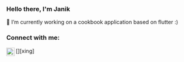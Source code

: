 ### Hello there, I'm Janik

🔭 I’m currently working on a cookbook application based on flutter :)

### Connect with me:

[<img align="left" alt="Janik Köppel | Xing" width="22px" src="https://cdn.jsdelivr.net/npm/simple-icons@v3/icons/xing.svg" />][xing]
